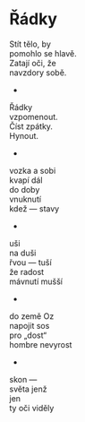 Řádky
=====

Stít tělo, by  
pomohlo se hlavě.  
Zatají oči, že  
navzdory sobě.

*

Řádky  
vzpomenout.  
Číst zpátky.  
Hynout.

*

vozka a sobi  
kvapí dál  
do doby  
vnuknutí  
kdež — stavy

*

uši  
na duši  
řvou — tuší  
že radost  
mávnutí mušší

*

do země Oz  
napojit sos  
pro „dost“  
hombre nevyrost

*

skon —  
světa jenž  
jen  
ty oči viděly


